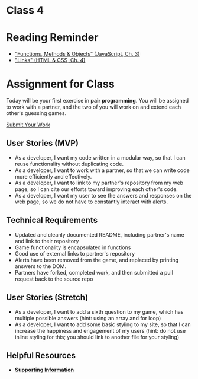 # Class 4

# Reading Reminder
* [“Functions, Methods & Objects” (JavaScript, Ch. 3)](https://canvas.instructure.com/courses/1015286/modules/items/9246684)
* ["Links" (HTML & CSS, Ch. 4)](https://canvas.instructure.com/courses/1015286/modules/items/9246688)

# Assignment for Class
Today will be your first exercise in **pair programming**. You will be assigned to work with a partner, and the two of you will work on and extend each other's guessing games.

[Submit Your Work](https://canvas.instructure.com/courses/1015286/modules/items/9246686)

## User Stories (MVP)
 - As a developer, I want my code written in a modular way, so that I can reuse functionality without duplicating code.
 - As a developer, I want to work with a partner, so that we can write code more efficiently and effectively.
 - As a developer, I want to link to my partner's repository from my web page, so I can cite our efforts toward improving each other's code.
 - As a developer, I want my user to see the answers and responses on the web page, so we do not have to constantly interact with alerts.

## Technical Requirements
 - Updated and cleanly documented README, including partner's name and link to their repository
 - Game functionality is encapsulated in functions
 - Good use of external links to partner's repository
 - Alerts have been removed from the game, and replaced by printing answers to the DOM.
 - Partners have forked, completed work, and then submitted a pull request back to the source repo

## User Stories (Stretch)
- As a developer, I want to add a sixth question to my game, which has multiple possible answers (hint: using an array and for loop)
- As a developer, I want to add some basic styling to my site, so that I can increase the happiness and engagement of my users (hint: do not use inline styling for this; you should link to another file for your styling)

## Helpful Resources
- [**Supporting Information**](support.md)
